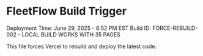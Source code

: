 # FleetFlow Build Trigger

Deployment Time: June 29, 2025 - 8:52 PM EST
Build ID: FORCE-REBUILD-002 - LOCAL BUILD WORKS WITH 35 PAGES

This file forces Vercel to rebuild and deploy the latest code.
